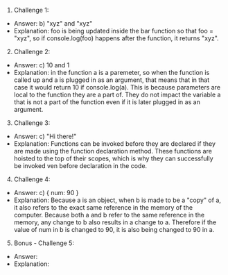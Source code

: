 1. Challenge 1:

- Answer: b) "xyz" and "xyz"
- Explanation: foo is being updated inside the bar function so that foo = "xyz", so if console.log(foo) happens after the function, it returns "xyz".

2. Challenge 2:

- Answer: c) 10 and 1
- Explanation: in the function a is a paremeter, so when the function is called up and a is plugged in as an argument, that means that in that case it would return 10 if console.log(a). This is because parameters are local to the function they are a part of. They do not impact the variable a that is not a part of the function even if it is later plugged in as an argument.

3. Challenge 3:

- Answer: c) "Hi there!"
- Explanation: Functions can be invoked before they are declared if they are made using the function declaration method. These functions are hoisted to the top of their scopes, which is why they can successfully be invoked ven before declaration in the code.

4. Challenge 4:

- Answer: c) { num: 90 }
- Explanation: Because a is an object, when b is made to be a "copy" of a, it also refers to the exact same reference in the memory of the computer. Because both a and b refer to the same reference in the memory, any change to b also results in a change to a. Therefore if the value of num in b is changed to 90, it is also being changed to 90 in a.

5. Bonus - Challenge 5:

- Answer:
- Explanation:

